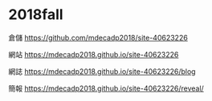 # 2018fall
倉儲
https://github.com/mdecadp2018/site-40623226

網站
https://mdecadp2018.github.io/site-40623226

網誌
https://mdecadp2018.github.io/site-40623226/blog

簡報
https://mdecadp2018.github.io/site-40623226/reveal/
